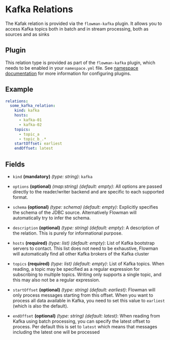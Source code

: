 # Kafka Relations

The Kafak relation is provided via the `flowman-kafka` plugin. It allows you to access Kafka topics both in batch
and in stream processing, both as sources and as sinks

## Plugin

This relation type is provided as part of the `flowman-kafka` plugin, which needs to be enabled in your
`namespace.yml` file. See [namespace documentation](../namespace.md) for more information for configuring plugins.

## Example

```yaml
relations:
  some_kafka_relation:
    kind: kafka
    hosts: 
      - kafka-01
      - kafka-02
    topics:
      - topic_a
      - topic_b_.*
    startOffset: earliest
    endOffset: latest
```


## Fields
* `kind` **(mandatory)** *(type: string)*: `kafka`

* `options` **(optional)** *(map:string)* *(default: empty)*:
  All options are passed directly to the reader/writer backend and are specific to each
  supported format.

* `schema` **(optional)** *(type: schema)* *(default: empty)*:
  Explicitly specifies the schema of the JDBC source. Alternatively Flowman will automatically
  try to infer the schema.

* `description` **(optional)** *(type: string)* *(default: empty)*:
  A description of the relation. This is purely for informational purpose.

* `hosts` **(required)** *(type: list)* *(default: empty)*:
List of Kafka bootstrap servers to contact. This list does not need to be exhaustive, Flowman will automatically find 
  all  other Kafka brokers of the Kafka cluster

* `topics` **(required)** *(type: list)* *(default: empty)*:
  List of Kafka topics. When reading, a topic may be specified as a regular expression for subscribing to multiple 
  topics. Writing only supports a single topic, and this may also not be a regular expression.

* `startOffset` **(optional)** *(type: string)* *(default: earliest)*:
 Flowman will only process messages starting from this offset. When you want to process all data available in Kafka,
  you need to set this value to `earliest` (which is also the default).

* `endOffset` **(optional)** *(type: string)* *(default: latest)*:
 When reading from Kafka using batch processing, you can specify the latest offset to process. Per default this is set
  to `latest` which means that messages including the latest one will be processed
